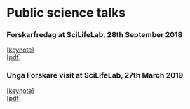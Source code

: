 # Public science talks

### Forskarfredag at SciLifeLab, 28th September 2018
[[keynote](forskarfredag_2018/ff_2018_stahl.key)]  
[[pdf](forskarfredag_2018/ff_2018_stahl.pdf)]


### Unga Forskare visit at SciLifeLab, 27th March 2019
[[keynote](unga_forskare_2019/unga_forskare_visit_20190327.key)]  
[[pdf](unga_forskare_2019/unga_forskare_visit_20190327.pdf)]
